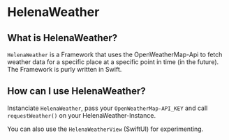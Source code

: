 # HelenaWeather

## What is HelenaWeather?
`HelenaWeather` is a Framework that uses the OpenWeatherMap-Api to fetch weather data for a specific place at a specific point in time (in the future). The Framework is purly written in Swift.

## How can I use HelenaWeather?
Instanciate `HelenaWeather`, pass your `OpenWeatherMap-API_KEY` and call `requestWeather()` on your HelenaWeather-Instance.

You can also use the `HelenaWeatherView` (SwiftUI) for experimenting.
